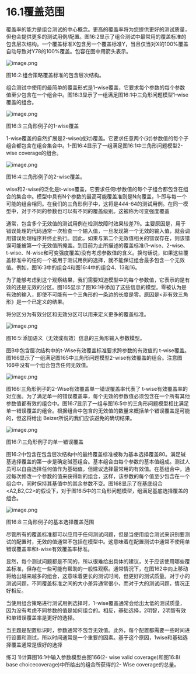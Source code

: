 # 16.1覆盖范围

覆盖率的能力是组合测试的中心概念。更高的覆盖率将为您提供更好的测试质量，但也会提供更多的测试用例/配置。图16:2显示了组合测试中最常用的覆盖标准的包含层次结构。一个覆盖标准X包含另一个覆盖标准Y，当且仅当对X的100%覆盖自动导致对Y78的100%覆盖。包容在图中用箭头表示。

![image.png](https://static.aiwriter.net/oG3nbKxibYYPA3NySvuJdo/6YX6xUCHUK7sKqkj9rAMv8/rkcrA8ZZ6yejGWVb4c22ys)

图16:2:组合策略覆盖标准的包含层次结构。

组合测试中使用的最简单的覆盖形式是1-wise覆盖，它要求每个参数的每个参数值至少包含在一个组合中。图16:3显示了一组满足图16:1中三角形问题模型1-wise覆盖的组合。

![image.png](https://static.aiwriter.net/oG3nbKxibYYPA3NySvuJdo/6YX6xUCHUK7sKqkj9rAMv8/s8V8XboybigF1Jp8xyue2a)

图16:3:三角形例子的1-wise覆盖

 

1-wise覆盖的自然扩展是2-wise(成对)覆盖。它要求任意两个(对)参数值的每个子组合都包含在组合集合中。1-图16:4显示了一组满足图16:1中三角形问题模型2-wise coverage的组合。

![image.png](https://static.aiwriter.net/oG3nbKxibYYPA3NySvuJdo/6YX6xUCHUK7sKqkj9rAMv8/qcdFJNhAnxA9RCSiVy3APg)

图16:4:三角形例子的2-wise覆盖。

wise和2-wise的泛化是t-wise覆盖，它要求任何t参数值的每个子组合都包含在组合的集合中。模型中具有N个参数的最高可能覆盖准则是N向覆盖，1-即与每一个可能的组合相同。在我们的三角形例子中，这将是4*4*4-64的测试用例。在同一模型中，对于不同的参数也可以有不同的覆盖级别。这被称为可变强度覆盖

通常，包含多个无效值的测试用例在检测故障时效果较差79。主要原因是，用于错误处理的代码通常一次检查一个输入值，一旦发现第一个无效的输入值，就会调用错误处理程序并终止执行。因此，如果与第二个无效值相关的错误存在，则该错误可能被第一个无效值所掩盖。到目前为止所描述的覆盖标准(1-wise、2-wise、t-wise、N-wise和可变强度覆盖)没有考虑参数值的含义。换句话说，如果这些覆盖标准中的任何一个被用于测试用例的选择，就不能保证组合最多包含一个无效值。例如，图16:3中的组合4和图16:4中的组合4、13和16。

为了能够考虑到这个观察结果，我们需要知道模型中的每个参数值，它表示的是有效的还是无效的分区。图165显示了图16:1中添加了这些信息的模型。零被认为是有效的输入，即使不可能有一个三角形的一条边的长度是零。原因是<非有效三角形》是一个已定义的结果。

将分区分为有效分区和无效分区可以用来定义更多的覆盖标准。

![image.png](https://static.aiwriter.net/oG3nbKxibYYPA3NySvuJdo/6YX6xUCHUK7sKqkj9rAMv8/8cBU6TZtug9gJQ1ofmzG4g)

图16:5:添加语义（无效或有效）信息的三角形输入参数模型。

图B中包含层次结构中的t-Wise有效覆盖标准要求跨参数的有效值的 t-wise覆盖。图166显示了一组满足图165中三角形问题模型2-wise有效覆盖的组合。注意图166中没有一个组合包含任何无效值。

![image.png](https://static.aiwriter.net/oG3nbKxibYYPA3NySvuJdo/6YX6xUCHUK7sKqkj9rAMv8/4oL3bHcJkxYMhbXBbTv3AR)



图166:三角形例子的2-Wise有效覆盖单一错误覆盖率代表了 t-wise有效覆盖率的对立面。为了满足单一的错误覆盖率，每个无效的参数值必须包含在一个所有其他参数值都有效的组合中。图16:7显示了一组与图16:5中的三角形问题模型相比满足单一错误覆盖的组合。根据组合中包含的无效值的数量来概括单个错误覆盖是可能的，但这将给出 Beizer所说的我们应该避免的确切结果。

![image.png](https://static.aiwriter.net/oG3nbKxibYYPA3NySvuJdo/6YX6xUCHUK7sKqkj9rAMv8/s3c16W4PSUcwTDApqUq5YC)

图16:7:三角形例子的单一错误覆盖

图16:2中包含在包含层次结构中的最终覆盖标准被称为基本选择覆盖80。满足碱基选择覆盖的第一步是确定碱基组合。基本组合由每个参数的基本值组成。测试人员可以自由选择任何值作为基础值，但建议选择最常用的有效值。在基组合中，通过每次修改一个参数的值来获得新的组合，这样，该参数的每个值至少包含在一个组合中，同时保持其基值中的其余参数不变。图168显示了在基底组合<A2,B2,C2>的假设下，对于图16:5中的三角形问题模型，组满足基底选择覆盖的组合。

![image.png](https://static.aiwriter.net/oG3nbKxibYYPA3NySvuJdo/6YX6xUCHUK7sKqkj9rAMv8/iCch27hLA95c5shfGNZTgN)

图16:8:三角形例子的基本选择覆盖范围

尽管所有的覆盖标准都可以应用于任何测试问题，但是当使用组合测试来识别要测试的配置时，无效的值通常不包括在模型中。这意味着在配置测试中通常不使用单错误覆盖率和t-wise有效覆盖率标准。

显然，每个测试问题都是不同的，所以很难给出具体的建议，关于应该使用哪些覆盖标准，但存在一些可能有帮助的一般性观察。通常情況下，在图162中向上移动将给出越来越多的组合，这意味着更长的测试时间，但更好的测试质量。对于小的测试问题，不同覆盖标准之间的大小差异通常很小，而对于大的测试问题，情况正好相反。

当使用组合策略进行测试用例选择时，1-wise覆盖通常会给出太低的测试质量，因为没有考虑不同参数的值是如何组合的。相反，基础选择，2明智，2明智有效和单错误覆盖率是更好的选择。

当主题是配置标识时，参数通常不包含无效值。此外，每个配置都需要一些时间进行设置和测试，所以时间通常是一个重要的因素。基于这个原因，1wise和基础选择覆盖通常是很好的选择

练习
1)计算图16:1中输入参数模型由图166(2- wise valid coverage)和图16:8( base choicecoverage)中所给出的组合所获得的2- Wise coverage的总量。

